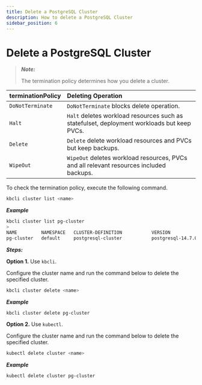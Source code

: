 ```yaml
---
title: Delete a PostgreSQL Cluster
description: How to delete a PostgreSQL Cluster
sidebar_position: 6
---
```


# Delete a PostgreSQL Cluster

> ***Note:*** 
>
> The termination policy determines how you delete a cluster.

| **terminationPolicy**  | **Deleting Operation**                    |
|:--                     | :--                                       |
| `DoNotTerminate`       | `DoNotTerminate` blocks delete operation. |
| `Halt`                 | `Halt` deletes workload resources such as statefulset, deployment workloads but keep PVCs. |
| `Delete `              | `Delete` delete workload resources and PVCs but keep backups. |
| `WipeOut`              | `WipeOut` deletes workload resources, PVCs and all relevant resources included backups. |

To check the termination policy, execute the following command.

```bash
kbcli cluster list <name>
```

***Example***

```bash
kbcli cluster list pg-cluster
>
NAME         NAMESPACE   CLUSTER-DEFINITION           VERSION             TERMINATION-POLICY   STATUS    CREATED-TIME
pg-cluster   default     postgresql-cluster           postgresql-14.7.0   Delete               Running   Mar 03,2023 18:49 UTC+0800
```

***Steps:***

**Option 1.** Use `kbcli`.

Configure the cluster name and run the command below to delete the specified cluster.

```bash
kbcli cluster delete <name>
```

***Example***

```bash
kbcli cluster delete pg-cluster
```

**Option 2.** Use `kubectl`.

Configure the cluster name and run the command below to delete the specified cluster.

```bash
kubectl delete cluster <name>
```

***Example***

```bash
kubectl delete cluster pg-cluster
```
